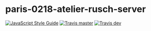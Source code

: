 # paris-0218-atelier-rusch-server
[![JavaScript Style Guide](https://img.shields.io/badge/code_style-standard-brightgreen.svg)](https://standardjs.com)
[![Travis master](https://img.shields.io/travis/WildCodeSchool/paris-0218-atelier-rusch-server.svg)](https://travis-ci.org/WildCodeSchool/paris-0218-atelier-rusch-server)
[![Travis dev](https://img.shields.io/travis/WildCodeSchool/paris-0218-atelier-rusch-server/dev.svg)](https://travis-ci.org/WildCodeSchool/paris-0218-atelier-rusch-server/branches)